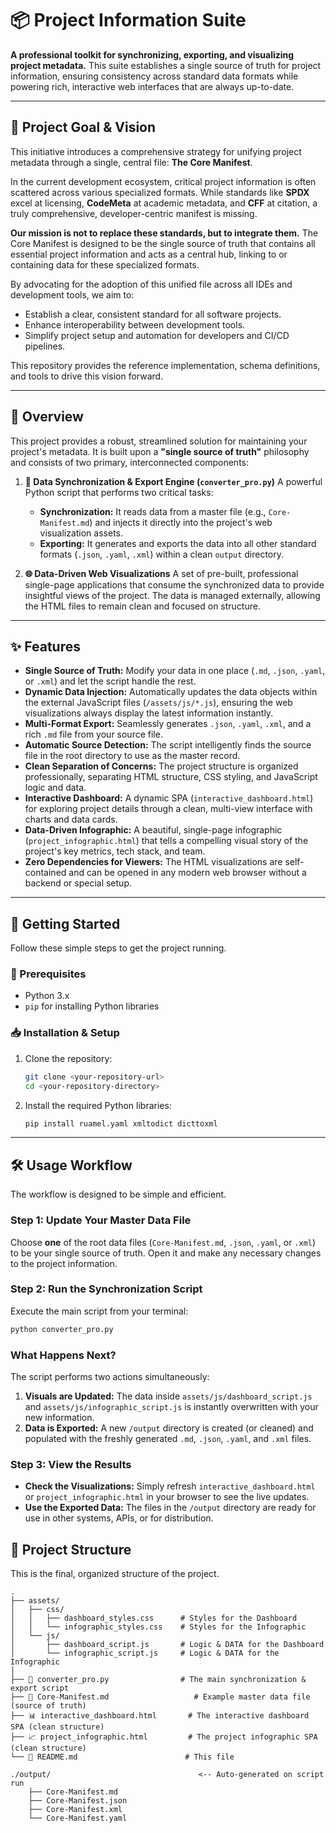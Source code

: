 # 📦 Project Information Suite

**A professional toolkit for synchronizing, exporting, and visualizing project metadata.** This suite establishes a single source of truth for project information, ensuring consistency across standard data formats while powering rich, interactive web interfaces that are always up-to-date.

---

## 🎯 Project Goal & Vision

This initiative introduces a comprehensive strategy for unifying project metadata through a single, central file: **The Core Manifest**.

In the current development ecosystem, critical project information is often scattered across various specialized formats. While standards like **SPDX** excel at licensing, **CodeMeta** at academic metadata, and **CFF** at citation, a truly comprehensive, developer-centric manifest is missing.

**Our mission is not to replace these standards, but to integrate them.** The Core Manifest is designed to be the single source of truth that contains all essential project information and acts as a central hub, linking to or containing data for these specialized formats.

By advocating for the adoption of this unified file across all IDEs and development tools, we aim to:
* Establish a clear, consistent standard for all software projects.
* Enhance interoperability between development tools.
* Simplify project setup and automation for developers and CI/CD pipelines.

This repository provides the reference implementation, schema definitions, and tools to drive this vision forward.

---

## 🌟 Overview

This project provides a robust, streamlined solution for maintaining your project's metadata. It is built upon a **"single source of truth"** philosophy and consists of two primary, interconnected components:

1.  **🧠 Data Synchronization & Export Engine (`converter_pro.py`)** A powerful Python script that performs two critical tasks:
    * **Synchronization:** It reads data from a master file (e.g., `Core-Manifest.md`) and injects it directly into the project's web visualization assets.
    * **Exporting:** It generates and exports the data into all other standard formats (`.json`, `.yaml`, `.xml`) within a clean `output` directory.

2.  **🌐 Data-Driven Web Visualizations** A set of pre-built, professional single-page applications that consume the synchronized data to provide insightful views of the project. The data is managed externally, allowing the HTML files to remain clean and focused on structure.

---

## ✨ Features

* **Single Source of Truth:** Modify your data in one place (`.md`, `.json`, `.yaml`, or `.xml`) and let the script handle the rest.
* **Dynamic Data Injection:** Automatically updates the data objects within the external JavaScript files (`/assets/js/*.js`), ensuring the web visualizations always display the latest information instantly.
* **Multi-Format Export:** Seamlessly generates `.json`, `.yaml`, `.xml`, and a rich `.md` file from your source file.
* **Automatic Source Detection:** The script intelligently finds the source file in the root directory to use as the master record.
* **Clean Separation of Concerns:** The project structure is organized professionally, separating HTML structure, CSS styling, and JavaScript logic and data.
* **Interactive Dashboard:** A dynamic SPA (`interactive_dashboard.html`) for exploring project details through a clean, multi-view interface with charts and data cards.
* **Data-Driven Infographic:** A beautiful, single-page infographic (`project_infographic.html`) that tells a compelling visual story of the project's key metrics, tech stack, and team.
* **Zero Dependencies for Viewers:** The HTML visualizations are self-contained and can be opened in any modern web browser without a backend or special setup.

---

## 🚀 Getting Started

Follow these simple steps to get the project running.

### 🔧 Prerequisites

* Python 3.x
* `pip` for installing Python libraries

### 📥 Installation & Setup

1.  Clone the repository:
    ```bash
    git clone <your-repository-url>
    cd <your-repository-directory>
    ```
2.  Install the required Python libraries:
    ```bash
    pip install ruamel.yaml xmltodict dicttoxml
    ```

---

## 🛠️ Usage Workflow

The workflow is designed to be simple and efficient.

### Step 1: Update Your Master Data File

Choose **one** of the root data files (`Core-Manifest.md`, `.json`, `.yaml`, or `.xml`) to be your single source of truth. Open it and make any necessary changes to the project information.

### Step 2: Run the Synchronization Script

Execute the main script from your terminal:
```bash
python converter_pro.py
````

### What Happens Next?

The script performs two actions simultaneously:

1.  **Visuals are Updated:** The data inside `assets/js/dashboard_script.js` and `assets/js/infographic_script.js` is instantly overwritten with your new information.
2.  **Data is Exported:** A new `/output` directory is created (or cleaned) and populated with the freshly generated `.md`, `.json`, `.yaml`, and `.xml` files.

### Step 3: View the Results

  * **Check the Visualizations:** Simply refresh `interactive_dashboard.html` or `project_infographic.html` in your browser to see the live updates.
  * **Use the Exported Data:** The files in the `/output` directory are ready for use in other systems, APIs, or for distribution.

## 📁 Project Structure

This is the final, organized structure of the project.

```text
.
├── assets/
│   ├── css/
│   │   ├── dashboard_styles.css      # Styles for the Dashboard
│   │   └── infographic_styles.css    # Styles for the Infographic
│   └── js/
│       ├── dashboard_script.js       # Logic & DATA for the Dashboard
│       └── infographic_script.js     # Logic & DATA for the Infographic
│
├── 🐍 converter_pro.py                # The main synchronization & export script
├── 📄 Core-Manifest.md                   # Example master data file (source of truth)
├── 📊 interactive_dashboard.html       # The interactive dashboard SPA (clean structure)
├── 📈 project_infographic.html         # The project infographic SPA (clean structure)
└── 📜 README.md                        # This file

./output/                                 <-- Auto-generated on script run
    ├── Core-Manifest.md
    ├── Core-Manifest.json
    ├── Core-Manifest.xml
    └── Core-Manifest.yaml
```

```
```
